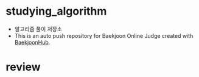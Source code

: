 # studying_algorithm
  - 알고리즘 풀이 저장소
  - This is an auto push repository for Baekjoon Online Judge created with [BaekjoonHub](https://github.com/BaekjoonHub/BaekjoonHub).


# review
<!--
[24511][큐,스택] queuestack
-->
